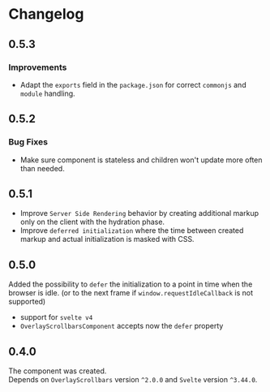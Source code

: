 # Changelog

## 0.5.3

### Improvements

- Adapt the `exports` field in the `package.json` for correct `commonjs` and `module` handling. 

## 0.5.2

### Bug Fixes

- Make sure component is stateless and children won't update more often than needed.

## 0.5.1

- Improve `Server Side Rendering` behavior by creating additional markup only on the client with the hydration phase.
- Improve `deferred initialization` where the time between created markup and actual initialization is masked with CSS.

## 0.5.0

Added the possibility to `defer` the initialization to a point in time when the browser is idle. (or to the next frame if `window.requestIdleCallback` is not supported) 

- support for `svelte v4`
- `OverlayScrollbarsComponent` accepts now the `defer` property

## 0.4.0

The component was created.  
Depends on `OverlayScrollbars` version `^2.0.0` and `Svelte` version `^3.44.0`.
